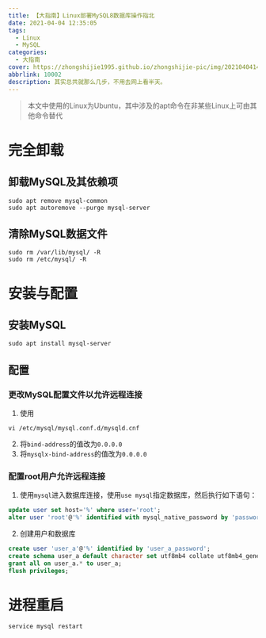 ```yaml
---
title: 【大指南】Linux部署MySQL8数据库操作指北
date: 2021-04-04 12:35:05
tags:
  - Linux
  - MySQL
categories:
  - 大指南
cover: https://zhongshijie1995.github.io/zhongshijie-pic/img/20210404143948.png
abbrlink: 10002
description: 其实总共就那么几步，不用去网上看半天。
---
```


> 本文中使用的Linux为Ubuntu，其中涉及的apt命令在非某些Linux上可由其他命令替代

# 完全卸载
## 卸载MySQL及其依赖项
```shell
sudo apt remove mysql-common
sudo apt autoremove --purge mysql-server  
```
## 清除MySQL数据文件
```shell
sudo rm /var/lib/mysql/ -R
sudo rm /etc/mysql/ -R
```

# 安装与配置
## 安装MySQL
```shell
sudo apt install mysql-server
```
## 配置
### 更改MySQL配置文件以允许远程连接
1. 使用
  ```shell
  vi /etc/mysql/mysql.conf.d/mysqld.cnf
  ```
2. 将`bind-address`的值改为`0.0.0.0`
3. 将`mysqlx-bind-address`的值改为`0.0.0.0`

### 配置root用户允许远程连接
1. 使用`mysql`进入数据库连接，使用`use mysql`指定数据库，然后执行如下语句：
```sql
update user set host='%' where user='root';
alter user 'root'@'%' identified with mysql_native_password by 'password';
```
2. 创建用户和数据库
```sql
create user 'user_a'@'%' identified by 'user_a_password';
create schema user_a default character set utf8mb4 collate utf8mb4_general_ci;
grant all on user_a.* to user_a;
flush privileges;
```

# 进程重启
```shell
service mysql restart
```